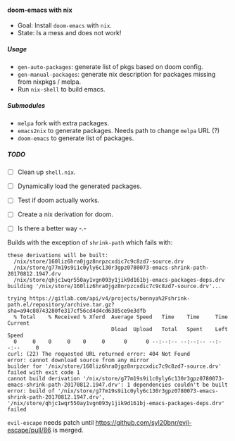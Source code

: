 #### doom-emacs with nix

- Goal: Install `doom-emacs` with `nix`.
- State: Is a mess and does not work!

##### Usage

- `gen-auto-packages`: generate list of pkgs based on doom config.
- `gen-manual-packages`: generate nix description for packages missing from nixpkgs
/ melpa.
- Run `nix-shell` to build emacs.

##### Submodules

- `melpa` fork with extra packages.
- `emacs2nix` to generate packages. Needs path to change `melpa` URL (?)
- `doom-emacs` to generate list of packages.

##### TODO
- [ ] Clean up `shell.nix`.
- [ ] Dynamically load the generated packages.
- [ ] Test if doom actually works.
- [ ] Create a nix derivation for doom.
- [ ] Is there a better way -.-


Builds with the exception of `shrink-path` which fails with:

```
these derivations will be built:
  /nix/store/160liz6hra0jgz8nrpzcxdic7c9c8zd7-source.drv
  /nix/store/g77m19s9i1c0yly6c130r3gpz0780073-emacs-shrink-path-20170812.1947.drv
  /nix/store/qhjc1wqr550ay1vgn093y1jik9d161bj-emacs-packages-deps.drv
building '/nix/store/160liz6hra0jgz8nrpzcxdic7c9c8zd7-source.drv'...

trying https://gitlab.com/api/v4/projects/bennya%2Fshrink-path.el/repository/archive.tar.gz?sha=a94c80743280fe317cf56cd4d4cd6385ce9e3dfb
  % Total    % Received % Xferd  Average Speed   Time    Time     Time  Current
                                 Dload  Upload   Total   Spent    Left  Speed
  0     0    0     0    0     0      0      0 --:--:-- --:--:-- --:--:--     0
curl: (22) The requested URL returned error: 404 Not Found
error: cannot download source from any mirror
builder for '/nix/store/160liz6hra0jgz8nrpzcxdic7c9c8zd7-source.drv' failed with exit code 1
cannot build derivation '/nix/store/g77m19s9i1c0yly6c130r3gpz0780073-emacs-shrink-path-20170812.1947.drv': 1 dependencies couldn't be built
error: build of '/nix/store/g77m19s9i1c0yly6c130r3gpz0780073-emacs-shrink-path-20170812.1947.drv', '/nix/store/qhjc1wqr550ay1vgn093y1jik9d161bj-emacs-packages-deps.drv' failed
```


`evil-escape` needs patch until https://github.com/syl20bnr/evil-escape/pull/86 is merged.
